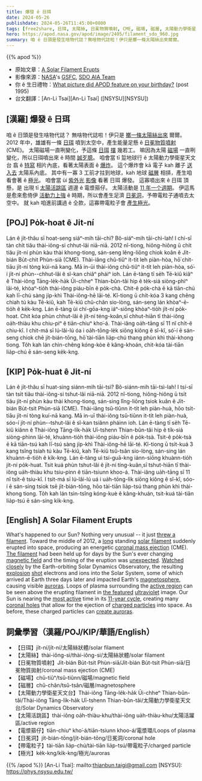 ```yaml
---
title: 爆發 ê 日珥
date: 2024-05-26
publishdate: 2024-05-26T11:45:00+0800
tags: [free2share, 日珥, 太陽絲, 日冕物質噴射, CME, 磁場, 磁層, 太陽動力學衛星天文台, 電漿箍仔, 太陽活跳期, 日冕洞, 帶電粒子, 極光]
hero: https://apod.nasa.gov/apod/image/2405/filament_sdo_960.jpg
summary: 咱 ê 日頭是發生啥物代誌？無啥物代誌啦！伊只是擲一條太陽絲出來爾爾。
---
```


{{% apod %}}

- 原始文章：[A Solar Filament Erupts](https://apod.nasa.gov/apod/ap240526.html)
- 影像來源：[NASA](https://www.nasa.gov/)'s [GSFC](https://www.nasa.gov/goddard), [SDO AIA Team](https://sdo.gsfc.nasa.gov/)
- 你 ê 生日禮物：[What picture did APOD feature on your birthday?](https://apod.nasa.gov/apod/calendar/allyears.html) (post 1995)
- 台文翻譯：[An-Li Tsai][An-Li Tsai] ([NSYSU][NSYSU])

## [漢羅] 爆發 ê 日珥
咱 ê 日頭是發生啥物代誌？
無啥物代誌啦！伊只是 [擲一條太陽絲出來][threw a filament] 爾爾。
2012 年中，雄雄有一條 [日珥][solar filament] 噴到太空中，產生能量足懸 ê [日冕物質噴射][coronal mass ejection] (CME)。
太陽磁場一直咧變化，予這條 [日珥][The filament] [擋][long] 幾若工。
嘛因為太陽 [磁場][magnetic field] 一直咧變化，所以日珥噴出來 ê 時間 [誠歹臆][unexpected]。
咱會當 tī 踅地球行 ê 太陽動力學衛星天文台 翕 ê [特寫][Watched closely] 相片內底，看著太陽表面 ê [爆炸][explosion]。
這个爆炸會 kā 電子 kah 離子 [送入去][shot] 太陽系內底。
其中有一寡 3 工前才拄到地球，kah 地球 [磁層][magnetosphere] 相挵，產生咱看會著 ê [極光][auroras]。
咱會當 ùi [紫外光][ultraviolet] [影像][the featured] 看著 日珥 爆發。
這寡噴出來 ê 日珥 頂懸，是 出現 tī [太陽活跳區][active region] 週邊 ê 電漿箍仔。
太陽活動是 [11 年一个週期][11-year cycle]。
伊這馬是愈來愈倚伊 [活動力上強][most active] ê 時期，所以會產生足濟 [日冕洞][coronal holes]，予帶電粒子通噴去太空中。
就 kah 咱進前講過 ê 仝款，這寡帶電粒子會 [產生極光][create auroras]。

## [POJ] Po̍k-hoat ê Ji̍t-ní
Lán ê ji̍t-thâu sī hoat-seng siáⁿ-mih tāi-chì?
Bô-siáⁿ-mih tāi-chì-lah!
I chí-sī tàn chi̍t tiâu thài-iông-si chhut-lâi niā-niā.
2012 nî-tiong, hiông-hiông ū chi̍t tiâu ji̍t-ní phùn kàu thài khong-tiong, sán-seng lêng-liōng chiok koân ê Ji̍t-bián Bu̍t-chit Phùn-siā (CME).
Thài-iâng chû-tiûⁿ it-ti̍t leh piàn-hòa, hō͘ chit-tiāu ji̍t-ní tòng kúi-nā kang.
Mā in-ūi thài-iông chû-tiûⁿ it-ti̍t leh piàn-hòa, só͘-í ji̍t-ní phùn--chhut-lâi ê sî-kan chiâⁿ pháiⁿ ioh.
Lán ē-tàng tī se̍h Tē-kiû kiâⁿ ê Thài-iông Tāng-le̍k-ha̍k Ūi-chheⁿ Thian-bûn-tâi hip ê te̍k-siá siòng-phìⁿ lāi-té, khòaⁿ-tio̍h thài-iông piáu-bīn ê po̍k-chà.
Chit-ê po̍k-chà ē kā tiān-chú kah lī-chú sàng ji̍p-khì Thài-iông-hē lāi-té.
Kî-tiong ū chi̍t-kóa 3 kang chêng chiah tú kàu Tē-kiû, kah Tē-kiû chû-chân sio-lòng, sán-seng lán khòaⁿ-ē-tio̍h ê ke̍k-kng.
Lán ē-tàng ùi chí-gōa-kng iáⁿ-siōng khòaⁿ-tio̍h ji̍t-ní po̍k-hoat.
Chit kóa phùn chhut-lâi ê ji̍t-ní téng-koân,sī chhut-hiān tī thài-iông oa̍h-thiàu khu chiu-piⁿ ê tiān-chiuⁿ kho͘-á.
Thài-iâng oa̍h-tāng sī 11 nî chi̍t-ê chiu-kî.
I chit-má sī lú-lâi-lú óa i oa̍h-tōng-le̍k siōng kiông ê sî-kî, só͘-í ē sán-seng chiok chē ji̍t-bián-tōng, hō͘ tài-tiān lia̍p-chú thang phùn khì thài-khong tiong.
To̍h kah lán chìn-chêng kóng-kòe ê kâng-khoán, chit-kóa tài-tiān lia̍p-chú ē sán-seng ke̍k-kng.

## [KIP] Po̍k-huat ê Ji̍t-ní
Lán ê ji̍t-thâu sī huat-sing siánn-mih tāi-tsì?
Bô-siánn-mih tāi-tsì-lah!
I tsí-sī tàn tsi̍t tiâu thài-iông-si tshut-lâi niā-niā.
2012 nî-tiong, hiông-hiông ū tsi̍t tiâu ji̍t-ní phùn kàu thài khong-tiong, sán-sing lîng-liōng tsiok kuân ê Ji̍t-bián Bu̍t-tsit Phùn-siā (CME).
Thài-iâng tsû-tiûnn it-ti̍t leh piàn-huà, hōo tsit-tiāu ji̍t-ní tòng kuí-nā kang.
Mā in-uī thài-iông tsû-tiûnn it-ti̍t leh piàn-huà, sóo-í ji̍t-ní phùn--tshut-lâi ê sî-kan tsiânn pháinn ioh.
Lán ē-tàng tī se̍h Tē-kiû kiânn ê Thài-iông Tāng-li̍k-ha̍k Uī-tshenn Thian-bûn-tâi hip ê ti̍k-siá siòng-phìnn lāi-té, khuànn-tio̍h thài-iông piáu-bīn ê po̍k-tsà.
Tsit-ê po̍k-tsà ē kā tiān-tsú kah lī-tsú sàng ji̍p-khì Thài-iông-hē lāi-té.
Kî-tiong ū tsi̍t-kuá 3 kang tsîng tsiah tú kàu Tē-kiû, kah Tē-kiû tsû-tsân sio-lòng, sán-sing lán khuànn-ē-tio̍h ê ki̍k-kng.
Lán ē-tàng uì tsí-guā-kng iánn-siōng khuànn-tio̍h ji̍t-ní po̍k-huat.
Tsit kuá phùn tshut-lâi ê ji̍t-ní tíng-kuân,sī tshut-hiān tī thài-iông ua̍h-thiàu khu tsiu-pinn ê tiān-tsiunn khoo-á.
Thài-iâng ua̍h-tāng sī 11 nî tsi̍t-ê tsiu-kî.
I tsit-má sī lú-lâi-lú uá i ua̍h-tōng-li̍k siōng kiông ê sî-kî, sóo-í ē sán-sing tsiok tsē ji̍t-bián-tōng, hōo tài-tiān lia̍p-tsú thang phùn khì thài-khong tiong.
To̍h kah lán tsìn-tsîng kóng-kuè ê kâng-khuán, tsit-kuá tài-tiān lia̍p-tsú ē sán-sing ki̍k-kng.

## [English] A Solar Filament Erupts
What's happened to our Sun?
Nothing very unusual -- it just [threw a filament][threw a filament].
Toward the middle of 2012, a [long][long] standing [solar filament][solar filament] suddenly erupted into space, producing an energetic [coronal mass ejection][coronal mass ejection] (CME).
[The filament][The filament] had been held up for days by the Sun's ever changing [magnetic field][magnetic field] and the timing of the eruption was [unexpected][unexpected].
[Watched closely][Watched closely] by the Earth-orbiting Solar Dynamics Observatory, the resulting [explosion][explosion] [shot][shot] electrons and ions into the Solar System, some of which arrived at Earth three days later and impacted Earth's [magnetosphere][magnetosphere], causing visible [auroras][auroras].
Loops of plasma surrounding the [active region][active region] can be seen above the erupting filament in [the featured][the featured] [ultraviolet][ultraviolet] image.
Our Sun is nearing the [most active][most active] time in its [11-year cycle][11-year cycle], creating many [coronal holes][coronal holes] that allow for the ejection of [charged particles][charged particles] into space.
As before, these charged particles can [create auroras][create auroras].

## 詞彙學習（漢羅/POJ/KIP/華語/English）
- 【日珥】ji̍t-ní/ji̍t-ní/太陽絲狀體/solar filament
- 【太陽絲】thài-iông-si/thài-iông-si/太陽絲狀體/solar filament
- 【日冕物質噴射】Ji̍t-bián Bu̍t-tsit Phùn-siā/Ji̍t-bián Bu̍t-tsit Phùn-siā/日冕物質拋射/coronal mass ejection (CME)
- 【磁場】chû-tiûⁿ/tsû-tiûnn/磁場/magnetic field
- 【磁層】chû-chân/tsû-tsân/磁層/magnetosphere
- 【太陽動力學衛星天文台】Thài-iông Tāng-le̍k-ha̍k Ūi-chheⁿ Thian-bûn-tâi/Thài-iông Tāng-li̍k-ha̍k Uī-tshenn Thian-bûn-tâi/太陽動力學衛星天文台/Solar Dynamics Observatory
- 【太陽活跳區】thài-iông oa̍h-thiàu-khu/thài-iông ua̍h-thiàu-khu/太陽活躍區/active region
- 【電漿箍仔】tiān-chiuⁿ kho͘-á/tiān-tsiunn khoo-á/電漿環/Loops of plasma
- 【日冕洞】ji̍t-bián-tōng/ji̍t-bián-tōng/日冕洞/coronal hole
- 【帶電粒子】tài-tiān lia̍p-chú/tài-tiān lia̍p-tsú/帶電粒子/charged particle
- 【極光】ke̍k-kng/ki̍k-kng/極光/auroras

{{% /apod %}}
[An-Li Tsai]: mailto:thianbun.taigi@gmail.com
[NSYSU]: https://phys.nsysu.edu.tw/

[copyright]: https://apod.nasa.gov/apod/fap/lib/about_apod.html#srapply
[License3]: https://creativecommons.org/licenses/by/3.0/
[License2]:https://creativecommons.org/licenses/by-nc-nd/2.0/

[threw a filament]:https://apod.nasa.gov/apod/ap101215.html
[long]:https://apod.nasa.gov/apod/ap150210.html
[solar filament]:http://solar.physics.montana.edu/ypop/Program/hfilament.html
[coronal mass ejection]:https://en.wikipedia.org/wiki/Coronal_mass_ejection
[The filament]:https://www.syfy.com/syfy-wire/a-huge-solar-filament-erupts-into-space
[magnetic field]:http://solar-center.stanford.edu/magnetism/magneticfields.html
[unexpected]:https://i.pinimg.com/1200x/e8/ac/ab/e8acab27a9225b707a2467bf3bc27015.jpg
[Watched closely]:http://www.flickr.com/photos/gsfc/sets/72157631408160534/
[explosion]:http://www.flickr.com/photos/gsfc/7931868316/in/set-72157631408160534
[shot]:http://www.flickr.com/photos/gsfc/7938936660/in/set-72157631408160534
[magnetosphere]:https://en.wikipedia.org/wiki/Magnetosphere
[auroras]:https://apod.nasa.gov/apod/ap120321.html
[active region]:https://en.wikipedia.org/wiki/Active_region
[the featured]:http://www.flickr.com/photos/gsfc/7931831962/in/set-72157631408160534/
[ultraviolet]:https://science.nasa.gov/ems/10_ultravioletwaves
[most active]:https://science.nasa.gov/science-research/heliophysics/how-nasa-tracked-the-most-intense-solar-storm-in-decades/
[11-year cycle]:https://en.wikipedia.org/wiki/Solar_cycle
[coronal holes]:https://en.wikipedia.org/wiki/Coronal_hole
[charged particles]:https://en.wikipedia.org/wiki/Charged_particle
[create auroras]:https://www.facebook.com/media/set/?set=a.431368006258449&type=3
